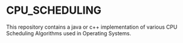 # CPU_SCHEDULING
This repository contains a java or c++ implementation of various CPU Scheduling Algorithms used in Operating Systems.
